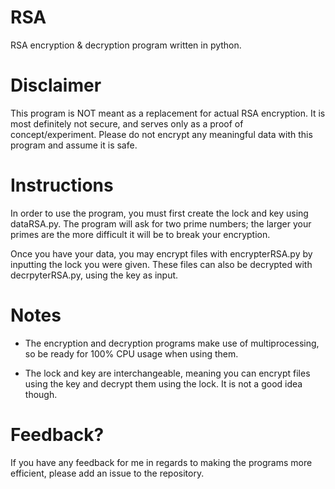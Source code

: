 # RSA
RSA encryption & decryption program written in python.

# Disclaimer
This program is NOT meant as a replacement for actual RSA encryption. It is most definitely not secure, and serves only as a proof of concept/experiment. Please do not encrypt any meaningful data with this program and assume it is safe.

# Instructions
In order to use the program, you must first create the lock and key using dataRSA.py.
The program will ask for two prime numbers; the larger your primes are the more difficult it will be to break your encryption.

Once you have your data, you may encrypt files with encrypterRSA.py by inputting the lock you were given.
These files can also be decrypted with decrpyterRSA.py, using the key as input.

# Notes
- The encryption and decryption programs make use of multiprocessing, so be ready for 100% CPU usage when using them.

- The lock and key are interchangeable, meaning you can encrypt files using the key and decrypt them using the lock. It is not a good idea though.

# Feedback?
If you have any feedback for me in regards to making the programs more efficient, please add an issue to the repository.
